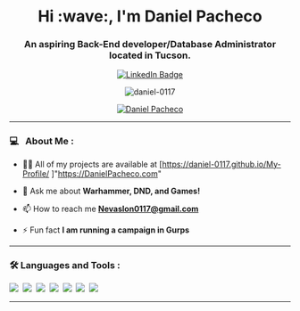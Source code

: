 <div id="header" align="center">
  <h1 align="center">Hi :wave:, I'm Daniel Pacheco</h1>
  <h3 align="center">An aspiring Back-End developer/Database Administrator located in Tucson.</h3>
  <div id="badges">
    <a href="https://www.linkedin.com/in/daniel-mercer-pacheco/">
      <img src="https://img.shields.io/badge/LinkedIn-blue?style=for-the-badge&logo=linkedin&logoColor=white" alt="LinkedIn Badge"/>
    </a>
    <p> <img src="https://komarev.com/ghpvc/?username=daniel-0117&label=Profile%20views&color=0e75b6&style=flat" alt="daniel-0117" /> </p>
  </div>
</div>
<p align="center"> <a href="https://github.com/ryo-ma/github-profile-trophy"><img src="https://github-profile-trophy.vercel.app/?username=daniel-0117" alt="Daniel Pacheco" /></a> </p>

---
### 💻 &nbsp; About Me :

- 👨‍💻 All of my projects are available at [https://daniel-0117.github.io/My-Profile/ ]"https://DanielPacheco.com"

- 💬 Ask me about **Warhammer, DND, and Games!**

- 📫 How to reach me **Nevaslon0117@gmail.com**

- ⚡ Fun fact **I am running a campaign in Gurps**

---

### :hammer_and_wrench: Languages and Tools :
<div>
  <img src="https://img.shields.io/badge/MongoDB-4EA94B?style=for-the-badge&logo=mongodb&logoColor=white"/>&nbsp;
  <img src="https://img.shields.io/badge/Express.js-404D59?style=for-the-badge"/>&nbsp;
  <img src="https://img.shields.io/badge/React-20232A?style=for-the-badge&logo=react&logoColor=61DAFB"/>&nbsp;
  <img src="https://img.shields.io/badge/Node.js-43853D?style=for-the-badge&logo=node.js&logoColor=white"/>&nbsp;
  <img src="https://img.shields.io/badge/MySQL-00000F?style=for-the-badge&logo=mysql&logoColor=white"/>&nbsp;
  <img src="https://img.shields.io/badge/Bootstrap-563D7C?style=for-the-badge&logo=bootstrap&logoColor=white"/>&nbsp;
  <img src="https://img.shields.io/badge/Jest-323330?style=for-the-badge&logo=Jest&logoColor=white"/>&nbsp;
</div>

---
